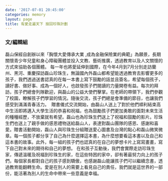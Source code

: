 ```yaml
---
date: '2017-07-01 20:45:00'
categories: memory
layout: page
title: 有愛走遍天下 撿回珍珠計劃
---
```


### 文/編輯組

磊山保經自創辦以來「胸懷大愛傳承大業 ,成為金融保險業的典範」為願景，長期關懷青少年兒童和身心障礙團體並投入文教、藝術推廣，透過教育以及人文關懷的方式來協助各個團體。
每一年也將愛延伸到國際，在今年4月到7月分別走訪蘭州、黑河、重慶探訪磊山珍珠生，無論國內外磊山都希望能透過教育去影響更多的孩子，我們透過送書認真的在每一本書上寫下鼓勵的話並且簽名，希望每個孩子，讀好書、做好事、成為一個好人，也啟發孩子們閱讀的力量開卷有益。每次的拜訪，孩子們總會列隊歡迎，與磊山的公益大使們擊掌。在老師的帶領下，我們參觀了校園，瞭解孩子們學習的情況。隨後交流，孩子們總是會準備的節目，也讓我們感受到滿滿青春活力。     贈書儀式交流開始，由磊山人送上了對於他們順利結束高中生活即將邁入大學生活的恭喜和祝福，也為鼓勵孩子們更加勇敢的面對未來生活的種種經歷，不放棄就有希望。磊山也為珍珠生們送上了祝福和鼓勵的影片。珍珠生們也送上了親手做的感恩禮物送給磊山人，表達對磊山團隊的感恩、感謝和喜愛。贈書活動開始，磊山人與珍珠生分組贈送愛心圖書及台灣的點心和磊山微笑微章。每一個孩子都分享了自己為什麼選擇這本書，為什麼想要看這本書以及自己和這本書的故事。此外，每一組的孩子們也認真的在自己的夢想卡片上寫寫畫畫，寫下自己對未來的期待和自己的夢想。
在和孩子互動後，我們會實際走訪珍珠生家，傳遞溫暖及祝福到珍珠生的家，在這些特困的家中，卻有著最努力向上的孩子們，每個家長都對自己的孩子感到驕傲，也感謝磊山能讓孩子們可以繼續念書，透過教育能翻轉生命。愛是在別人的需要上看見自己的責任，我們就是這世界的一部份，能活著為別人的生命中帶來一些意義是幸福。